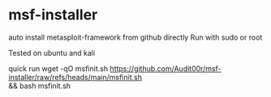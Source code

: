 # msf-installer
auto install metasploit-framework from github directly
Run with sudo or root

Tested on ubuntu and kali


quick run
wget -qO msfinit.sh https://github.com/Audit00r/msf-installer/raw/refs/heads/main/msfinit.sh \
  && bash msfinit.sh

